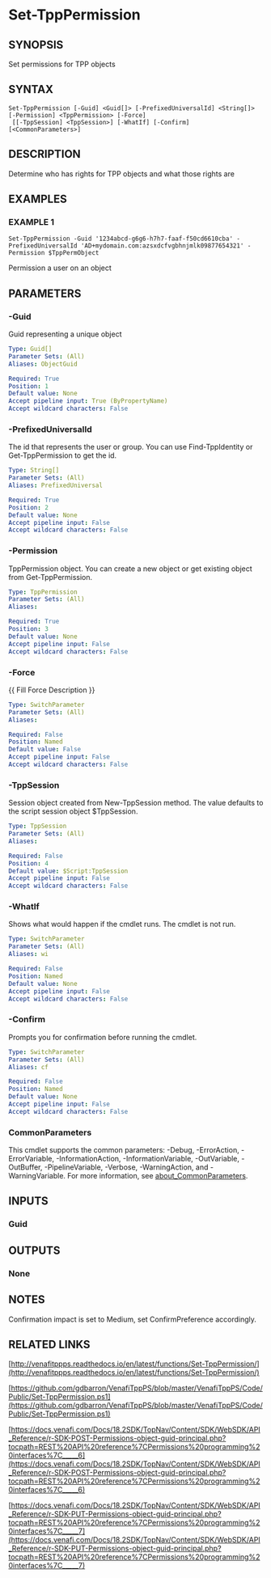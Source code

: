 # Set-TppPermission

## SYNOPSIS
Set permissions for TPP objects

## SYNTAX

```
Set-TppPermission [-Guid] <Guid[]> [-PrefixedUniversalId] <String[]> [-Permission] <TppPermission> [-Force]
 [[-TppSession] <TppSession>] [-WhatIf] [-Confirm] [<CommonParameters>]
```

## DESCRIPTION
Determine who has rights for TPP objects and what those rights are

## EXAMPLES

### EXAMPLE 1
```
Set-TppPermission -Guid '1234abcd-g6g6-h7h7-faaf-f50cd6610cba' -PrefixedUniversalId 'AD+mydomain.com:azsxdcfvgbhnjmlk09877654321' -Permission $TppPermObject
```

Permission a user on an object

## PARAMETERS

### -Guid
Guid representing a unique object

```yaml
Type: Guid[]
Parameter Sets: (All)
Aliases: ObjectGuid

Required: True
Position: 1
Default value: None
Accept pipeline input: True (ByPropertyName)
Accept wildcard characters: False
```

### -PrefixedUniversalId
The id that represents the user or group. 
You can use Find-TppIdentity or Get-TppPermission to get the id.

```yaml
Type: String[]
Parameter Sets: (All)
Aliases: PrefixedUniversal

Required: True
Position: 2
Default value: None
Accept pipeline input: False
Accept wildcard characters: False
```

### -Permission
TppPermission object. 
You can create a new object or get existing object from Get-TppPermission.

```yaml
Type: TppPermission
Parameter Sets: (All)
Aliases:

Required: True
Position: 3
Default value: None
Accept pipeline input: False
Accept wildcard characters: False
```

### -Force
{{ Fill Force Description }}

```yaml
Type: SwitchParameter
Parameter Sets: (All)
Aliases:

Required: False
Position: Named
Default value: False
Accept pipeline input: False
Accept wildcard characters: False
```

### -TppSession
Session object created from New-TppSession method. 
The value defaults to the script session object $TppSession.

```yaml
Type: TppSession
Parameter Sets: (All)
Aliases:

Required: False
Position: 4
Default value: $Script:TppSession
Accept pipeline input: False
Accept wildcard characters: False
```

### -WhatIf
Shows what would happen if the cmdlet runs.
The cmdlet is not run.

```yaml
Type: SwitchParameter
Parameter Sets: (All)
Aliases: wi

Required: False
Position: Named
Default value: None
Accept pipeline input: False
Accept wildcard characters: False
```

### -Confirm
Prompts you for confirmation before running the cmdlet.

```yaml
Type: SwitchParameter
Parameter Sets: (All)
Aliases: cf

Required: False
Position: Named
Default value: None
Accept pipeline input: False
Accept wildcard characters: False
```

### CommonParameters
This cmdlet supports the common parameters: -Debug, -ErrorAction, -ErrorVariable, -InformationAction, -InformationVariable, -OutVariable, -OutBuffer, -PipelineVariable, -Verbose, -WarningAction, and -WarningVariable. For more information, see [about_CommonParameters](http://go.microsoft.com/fwlink/?LinkID=113216).

## INPUTS

### Guid
## OUTPUTS

### None
## NOTES
Confirmation impact is set to Medium, set ConfirmPreference accordingly.

## RELATED LINKS

[http://venafitppps.readthedocs.io/en/latest/functions/Set-TppPermission/](http://venafitppps.readthedocs.io/en/latest/functions/Set-TppPermission/)

[https://github.com/gdbarron/VenafiTppPS/blob/master/VenafiTppPS/Code/Public/Set-TppPermission.ps1](https://github.com/gdbarron/VenafiTppPS/blob/master/VenafiTppPS/Code/Public/Set-TppPermission.ps1)

[https://docs.venafi.com/Docs/18.2SDK/TopNav/Content/SDK/WebSDK/API_Reference/r-SDK-POST-Permissions-object-guid-principal.php?tocpath=REST%20API%20reference%7CPermissions%20programming%20interfaces%7C_____6](https://docs.venafi.com/Docs/18.2SDK/TopNav/Content/SDK/WebSDK/API_Reference/r-SDK-POST-Permissions-object-guid-principal.php?tocpath=REST%20API%20reference%7CPermissions%20programming%20interfaces%7C_____6)

[https://docs.venafi.com/Docs/18.2SDK/TopNav/Content/SDK/WebSDK/API_Reference/r-SDK-PUT-Permissions-object-guid-principal.php?tocpath=REST%20API%20reference%7CPermissions%20programming%20interfaces%7C_____7](https://docs.venafi.com/Docs/18.2SDK/TopNav/Content/SDK/WebSDK/API_Reference/r-SDK-PUT-Permissions-object-guid-principal.php?tocpath=REST%20API%20reference%7CPermissions%20programming%20interfaces%7C_____7)

